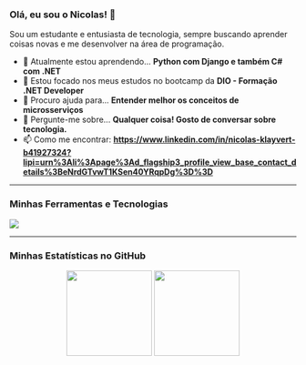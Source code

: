 ### Olá, eu sou o Nicolas! 👋

Sou um estudante e entusiasta de tecnologia, sempre buscando aprender coisas novas e me desenvolver na área de programação.

- 🌱 Atualmente estou aprendendo... **Python com Django e também C# com .NET**
- 🔭 Estou focado nos meus estudos no bootcamp da **DIO - Formação .NET Developer**
- 🤔 Procuro ajuda para... **Entender melhor os conceitos de microsserviços**
- 💬 Pergunte-me sobre... **Qualquer coisa! Gosto de conversar sobre tecnologia.**
- 📫 Como me encontrar: **https://www.linkedin.com/in/nicolas-klayvert-b41927324?lipi=urn%3Ali%3Apage%3Ad_flagship3_profile_view_base_contact_details%3BeNrdGTvwT1KSen40YRqpDg%3D%3D**

---

### Minhas Ferramentas e Tecnologias

<img src="https://skillicons.dev/icons?i=python,flutter,cs,dotnet,git,github,vscode" />

---

### Minhas Estatísticas no GitHub

<p align="center">
  <img height="150" src="https://github-readme-stats.vercel.app/api?username=nicolasklayvert&show_icons=true&theme=dracula&include_all_commits=true" />
  <img height="150" src="https://github-readme-stats.vercel.app/api/top-langs/?username=nicolasklayvert&layout=compact&theme=dracula" />
</p>
